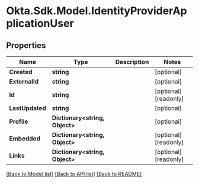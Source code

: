 # Okta.Sdk.Model.IdentityProviderApplicationUser

## Properties

Name | Type | Description | Notes
------------ | ------------- | ------------- | -------------
**Created** | **string** |  | [optional] 
**ExternalId** | **string** |  | [optional] 
**Id** | **string** |  | [optional] [readonly] 
**LastUpdated** | **string** |  | [optional] 
**Profile** | **Dictionary&lt;string, Object&gt;** |  | [optional] 
**Embedded** | **Dictionary&lt;string, Object&gt;** |  | [optional] [readonly] 
**Links** | **Dictionary&lt;string, Object&gt;** |  | [optional] [readonly] 

[[Back to Model list]](../README.md#documentation-for-models) [[Back to API list]](../README.md#documentation-for-api-endpoints) [[Back to README]](../README.md)

